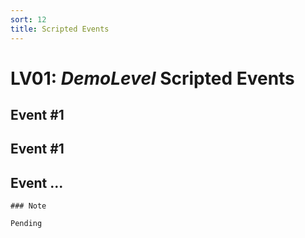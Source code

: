 ```yaml
---
sort: 12
title: Scripted Events
---
```


# LV01: *DemoLevel* Scripted Events

## Event #1

## Event #1

## Event ...


```note
### Note

Pending
```



